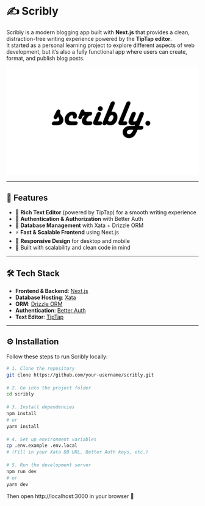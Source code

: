 # ✍️ Scribly

Scribly is a modern blogging app built with **Next.js** that provides a clean, distraction-free writing experience powered by the **TipTap editor**.  
It started as a personal learning project to explore different aspects of web development, but it’s also a fully functional app where users can create, format, and publish blog posts.

![Scribly cover](/public/cover.png)

---

## 🚀 Features

- 📝 **Rich Text Editor** (powered by TipTap) for a smooth writing experience  
- 🔐 **Authentication & Authorization** with Better Auth  
- 📂 **Database Management** with Xata + Drizzle ORM  
- ⚡ **Fast & Scalable Frontend** using Next.js  
- 📱 **Responsive Design** for desktop and mobile  
- 🌱 Built with scalability and clean code in mind  

---

## 🛠️ Tech Stack

- **Frontend & Backend**: [Next.js](https://nextjs.org/)  
- **Database Hosting**: [Xata](https://lite.xata.io/)  
- **ORM**: [Drizzle ORM](https://orm.drizzle.team/)  
- **Authentication**: [Better Auth](https://better-auth.com/)  
- **Text Editor**: [TipTap](https://tiptap.dev/)  

---

## ⚙️ Installation

Follow these steps to run Scribly locally:

```bash
# 1. Clone the repository
git clone https://github.com/your-username/scribly.git

# 2. Go into the project folder
cd scribly

# 3. Install dependencies
npm install
# or
yarn install

# 4. Set up environment variables
cp .env.example .env.local
# (Fill in your Xata DB URL, Better Auth keys, etc.)

# 5. Run the development server
npm run dev
# or
yarn dev
```

Then open http://localhost:3000 in your browser 🚀
